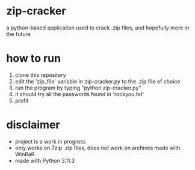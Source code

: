# zip-cracker
a python-based application used to crack .zip files, and hopefully more in the future

# how to run
1. clone this repository
2. edit the 'zip_file' variable in zip-cracker.py to the .zip file of choice
3. run the program by typing "python zip-cracker.py"
4. it should try all the passwords found in 'rockyou.txt'
5. profit

# disclaimer
- project is a work in progress
- only works on 7zip .zip files, does not work on archives made with WinRaR
- made with Python 3.11.3